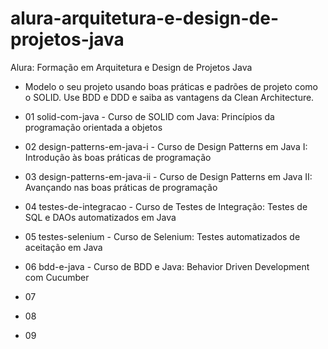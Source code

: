 # alura-arquitetura-e-design-de-projetos-java
Alura: Formação em Arquitetura e Design de Projetos Java
- Modelo o seu projeto usando boas práticas e padrões de projeto como o SOLID. Use BDD e DDD e saiba as vantagens da Clean Architecture.

- 01 solid-com-java - Curso de SOLID com Java: Princípios da programação orientada a objetos
- 02 design-patterns-em-java-i - Curso de Design Patterns em Java I: Introdução às boas práticas de programação
- 03 design-patterns-em-java-ii - Curso de Design Patterns em Java II: Avançando nas boas práticas de programação
- 04 testes-de-integracao - Curso de Testes de Integração: Testes de SQL e DAOs automatizados em Java 
- 05 testes-selenium - Curso de Selenium: Testes automatizados de aceitação em Java
- 06 bdd-e-java - Curso de BDD e Java: Behavior Driven Development com Cucumber
- 07 
- 08 
- 09 

